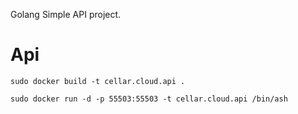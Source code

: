 
Golang Simple API project.

# Api

`sudo docker build -t cellar.cloud.api .`

`sudo docker run -d -p 55503:55503 -t cellar.cloud.api /bin/ash`



